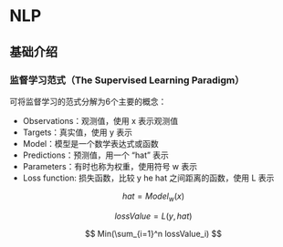 # NLP

## 基础介绍

### 监督学习范式（The Supervised Learning Paradigm）

可将监督学习的范式分解为6个主要的概念：

- Observations：观测值，使用 x 表示观测值
- Targets：真实值，使用 y 表示
- Model：模型是一个数学表达式或函数
- Predictions：预测值，用一个 “hat” 表示
- Parameters：有时也称为权重，使用符号 w 表示
- Loss function: 损失函数，比较 y he hat 之间距离的函数，使用 L 表示

$$
  hat = Model_w(x)
$$

$$
  lossValue = L(y,hat)
$$

$$
  Min(\sum_{i=1}^n lossValue_i)
$$
